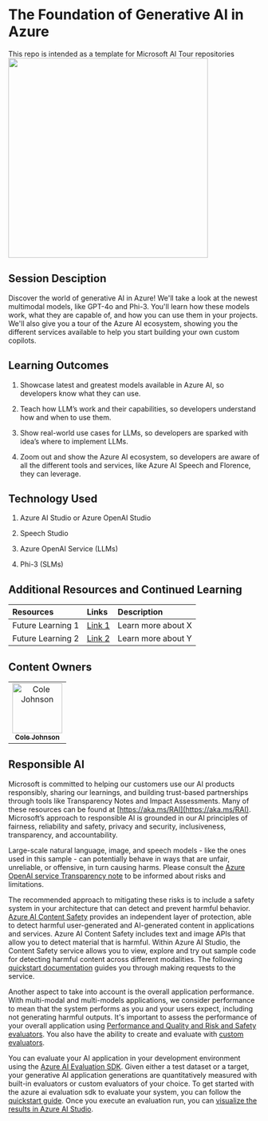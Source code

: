 # The Foundation of Generative AI in Azure

This repo is intended as a template for Microsoft AI Tour repositories
<br />
<img src="https://github.com/cole-g-johnson/Interacting-With-LLMs/blob/main/LAB/assets/stack.png" width="400" />
<br />

## Session Desciption

Discover the world of generative AI in Azure! We'll take a look at the newest multimodal models, like GPT-4o and Phi-3. You'll learn how these models work, what they are capable of, and how you can use them in your projects. We'll also give you a tour of the Azure AI ecosystem, showing you the different services available to help you start building your own custom copilots.​

## Learning Outcomes
1. Showcase latest and greatest models available in Azure AI, so developers know what they can use.​

2. Teach how LLM’s work and their capabilities, so developers understand how and when to use them.​

3. Show real-world use cases for LLMs, so developers are sparked with idea’s where to implement LLMs.​

4. Zoom out and show the Azure AI ecosystem, so developers are aware of all the different tools and services, like Azure AI Speech and Florence, they can leverage.​

## Technology Used
1. Azure AI Studio or Azure OpenAI Studio​

2. Speech Studio​

3. Azure OpenAI Service (LLMs)​

4. Phi-3 (SLMs)​

## Additional Resources and Continued Learning

| Resources          | Links                             | Description        |
|:-------------------|:----------------------------------|:-------------------|
| Future Learning 1  | [Link 1](https://www.google.com/) | Learn more about X |
| Future Learning 2  | [Link 2](https://www.google.com/) | Learn more about Y |

## Content Owners

<!-- ALL-CONTRIBUTORS-LIST:START - Do not remove or modify this section -->

<table>
<tr>
    <td align="center"><a href="https://github.com/cole-g-johnson">
        <img src="https://github.com/cole-g-johnson.png" width="100px;" alt="Cole Johnson"/><br />
        <sub><b>Cole Johnson</b></sub>
    </a><br />
    </td>
</tr></table>

<!-- ALL-CONTRIBUTORS-LIST:END -->

## Responsible AI
Microsoft is committed to helping our customers use our AI products responsibly, sharing our learnings, and building trust-based partnerships through tools like Transparency Notes and Impact Assessments. Many of these resources can be found at [https://aka.ms/RAI](https://aka.ms/RAI). Microsoft’s approach to responsible AI is grounded in our AI principles of fairness, reliability and safety, privacy and security, inclusiveness, transparency, and accountability.

Large-scale natural language, image, and speech models - like the ones used in this sample - can potentially behave in ways that are unfair, unreliable, or offensive, in turn causing harms. Please consult the [Azure OpenAI service Transparency note](https://learn.microsoft.com/legal/cognitive-services/openai/transparency-note?tabs=text) to be informed about risks and limitations.

The recommended approach to mitigating these risks is to include a safety system in your architecture that can detect and prevent harmful behavior. [Azure AI Content Safety](https://learn.microsoft.com/azure/ai-services/content-safety/overview) provides an independent layer of protection, able to detect harmful user-generated and AI-generated content in applications and services. Azure AI Content Safety includes text and image APIs that allow you to detect material that is harmful. Within Azure AI Studio, the Content Safety service allows you to view, explore and try out sample code for detecting harmful content across different modalities. The following [quickstart documentation](https://learn.microsoft.com/azure/ai-services/content-safety/quickstart-text?tabs=visual-studio%2Clinux&pivots=programming-language-rest) guides you through making requests to the service.

Another aspect to take into account is the overall application performance. With multi-modal and multi-models applications, we consider performance to mean that the system performs as you and your users expect, including not generating harmful outputs. It's important to assess the performance of your overall application using [Performance and Quality and Risk and Safety evaluators](https://learn.microsoft.com/azure/ai-studio/concepts/evaluation-metrics-built-in). You also have the ability to create and evaluate with [custom evaluators](https://learn.microsoft.com/azure/ai-studio/how-to/develop/evaluate-sdk#custom-evaluators).

You can evaluate your AI application in your development environment using the [Azure AI Evaluation SDK](https://microsoft.github.io/promptflow/index.html). Given either a test dataset or a target, your generative AI application generations are quantitatively measured with built-in evaluators or custom evaluators of your choice. To get started with the azure ai evaluation sdk to evaluate your system, you can follow the [quickstart guide](https://learn.microsoft.com/azure/ai-studio/how-to/develop/flow-evaluate-sdk). Once you execute an evaluation run, you can [visualize the results in Azure AI Studio](https://learn.microsoft.com/azure/ai-studio/how-to/evaluate-flow-results).


